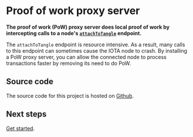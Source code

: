 # Proof of work proxy server

**The proof of work (PoW) proxy server does local proof of work by intercepting calls to a node's [`attachToTangle`](root://hornet/1.1/references/api-reference.md#attachToTangle) endpoint.**

The `attachToTangle` endpoint is resource intensive. As a result, many calls to this endpoint can sometimes cause the IOTA node to crash. By installing a PoW proxy server, you can allow the connected node to process transactions faster by removing its need to do PoW.

## Source code

The source code for this project is hosted on [Github](https://github.com/luca-moser/iotacaddy).

## Next steps

[Get started](/getting-started/set-up-pow-proxy.md).

